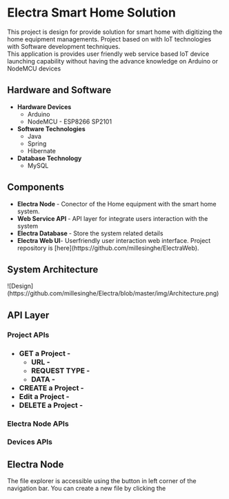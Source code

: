 <h1 id="electra-smart-home-solution">Electra Smart Home Solution</h1>
<p>This project is design for provide solution for smart home with digitizing the home equipment managements. Project based on with IoT technologies with Software development techniques.<br>
This application is provides user friendly web service based IoT device launching capability without having the advance knowledge on Arduino or NodeMCU devices</p>
<h2 id="hardware-and-software">Hardware and Software</h2>
<ul>
<li><strong>Hardware Devices</strong>
<ul>
<li>Arduino</li>
<li>NodeMCU - ESP8266 SP2101</li>
</ul>
</li>
<li><strong>Software Technologies</strong>
<ul>
<li>Java</li>
<li>Spring</li>
<li>Hibernate</li>
</ul>
</li>
<li><strong>Database Technology</strong>
<ul>
<li>MySQL</li>
</ul>
</li>
</ul>
<h2 id="components">Components</h2>
<ul>
<li><strong>Electra Node </strong>- Conector of the Home equipment with the smart home system.</li>
<li><strong>Web Service API </strong>- API layer for integrate users interaction with the system</li>
<li><strong>Electra Database </strong>- Store the system related details</li>
<li><strong>Electra Web UI</strong>- Userfriendly user interaction web interface. Project repository is [here](https://github.com/millesinghe/ElectraWeb).</li>
</ul>

<h2 id="electra-node">System Architecture</h2>
![Design](https://github.com/millesinghe/Electra/blob/master/img/Architecture.png)

<h2 id="electra-node">API Layer</h2>
<h3><strong>Project APIs</strong></h3><h3>

 - GET a Project - 
	 - URL - 
	 - REQUEST TYPE - 
	 - DATA - 
 - CREATE a Project - 
 - Edit a Project - 
 - DELETE a Project - 

</h3><h3><strong>Electra Node APIs</strong></h3><h3>
</h3><h3><strong>Devices APIs<strong></strong></strong></h3><h3>
</h3><h2 id="electra-node">Electra Node</h2>
<p>The file explorer is accessible using the button in left corner of the navigation bar. You can create a new file by clicking the 
<!--stackedit_data:
eyJoaXN0b3J5IjpbMzIxNjI5NzUyLC0zNTgwODIxNTEsMTI5Nj
I0NTA1OSw4NjMyNDc4NjksLTExNTM4NTM4NywtMTQzMzcxMDMx
NiwtMzMyNDU1MzYzXX0=
-->